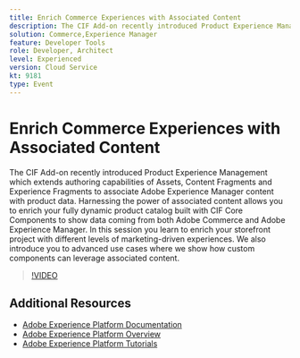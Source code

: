 ```yaml
---
title: Enrich Commerce Experiences with Associated Content
description: The CIF Add-on recently introduced Product Experience Management which extends authoring capabilities of Assets, Content Fragments and Experience Fragments to associate Adobe Experience Manager content with product data. Harnessing the power of associated content allows you to enrich your fully dynamic product catalog built with CIF Core Components to show data coming from both Adobe Commerce and Adobe Experience Manager. In this session you learn to enrich your storefront project with different levels of marketing-driven experiences. We also introduce you to advanced use cases where we show how custom components can leverage associated content.
solution: Commerce,Experience Manager
feature: Developer Tools
role: Developer, Architect
level: Experienced
version: Cloud Service
kt: 9181
type: Event
---
```

# Enrich Commerce Experiences with Associated Content

The CIF Add-on recently introduced Product Experience Management which extends authoring capabilities of Assets, Content Fragments and Experience Fragments to associate Adobe Experience Manager content with product data. Harnessing the power of associated content allows you to enrich your fully dynamic product catalog built with CIF Core Components to show data coming from both Adobe Commerce and Adobe Experience Manager. In this session you learn to enrich your storefront project with different levels of marketing-driven experiences. We also introduce you to advanced use cases where we show how custom components can leverage associated content.

>[!VIDEO](https://video.tv.adobe.com/v/337772/?quality=12&learn=on&hidetitle=true)

## Additional Resources

- [Adobe Experience Platform Documentation](https://experienceleague.adobe.com/docs/experience-platform.html)
- [Adobe Experience Platform Overview](https://experienceleague.adobe.com/docs/experience-platform/landing/home.html)
- [Adobe Experience Platform Tutorials](https://experienceleague.adobe.com/docs/platform-learn/tutorials/overview.html?lang=en)
